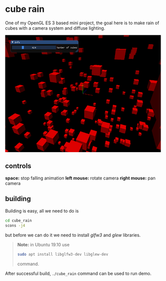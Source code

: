 # cube rain

One of my OpenGL ES 3 based mini project, the goal here is to make rain of cubes with a camera system and diffuse lighting.

![cube rain screenshot](doc/cube_rain.png)



## controls

**space:** stop falling animation
**left mouse:** rotate camera
**right mouse:** pan camera

## building

Building is easy, all we need to do is

```sh
cd cube_rain
scons -j4
```

but before we can do it we need to install *glfw3* and *glew* libraries.

> **Note:** in Ubuntu 19.10 use
>
> ```sh
> sudo apt install libglfw3-dev libglew-dev
> ```
>
> command.

After successful build, `./cube_rain` command can be used to run demo.  